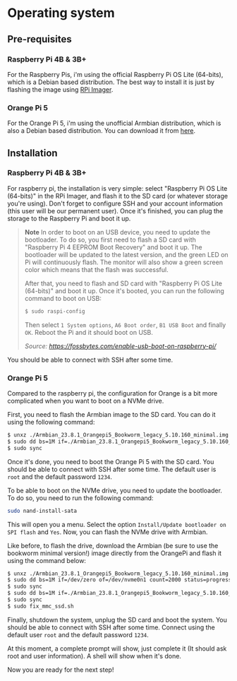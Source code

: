 # Operating system

## Pre-requisites

### Raspberry Pi 4B & 3B+

For the Raspberry Pis, i'm using the official Raspberry Pi OS Lite (64-bits), which is a Debian based distribution. The best way to install it is just
by flashing the image using [RPi Imager](https://www.raspberrypi.org/software/).

### Orange Pi 5

For the Orange Pi 5, i'm using the unofficial Armbian distribution, which is also a Debian based distribution. You can download it from [here](https://www.armbian.com/orangepi-5/).

## Installation

### Raspberry Pi 4B & 3B+

For raspberry pi, the installation is very simple: select "Raspberry Pi OS Lite (64-bits)" in the RPi Imager, and flash it to the SD card (or whatever storage you're using).
Don't forget to configure SSH and your account information (this user will be our permanent user). Once it's finished, you can plug the storage to the Raspberry Pi and boot it up.

> **Note**
> In order to boot on an USB device, you need to update the bootloader. To do so, you first need to flash a SD card with "Raspberry Pi 4 EEPROM Boot Recovery" and boot it up. The bootloader will be updated to the latest version, and the green LED on Pi will continuously flash. The monitor will
> also show a green screen color which means that the flash was successful.
>
> After that, you need to flash and SD card with "Raspberry Pi OS Lite (64-bits)" and boot it up. Once it's booted, you can run the following command to boot on USB:
>
> ```bash
> $ sudo raspi-config
> ```
>
> Then select `1 System options`, `A6 Boot order`, `B1 USB Boot` and finally `OK`. Reboot the Pi and it should boot on USB.
>
> _Source: https://fossbytes.com/enable-usb-boot-on-raspberry-pi/_

You should be able to connect with SSH after some time.

### Orange Pi 5

Compared to the raspberry pi, the configuration for Orange is a bit more complicated when you want to boot on a NVMe drive.

First, you need to flash the Armbian image to the SD card. You can do it using the following command:

```sh
$ unxz ./Armbian_23.8.1_Orangepi5_Bookworm_legacy_5.10.160_minimal.img.xz
$ sudo dd bs=1M if=./Armbian_23.8.1_Orangepi5_Bookworm_legacy_5.10.160_minimal.img of=/dev/device_for_sd_card status=progress
$ sudo sync
```

Once it's done, you need to boot the Orange Pi 5 with the SD card. You should be able to connect with SSH after some time. The default user is `root` and the default password `1234`.

To be able to boot on the NVMe drive, you need to update the bootloader. To do so, you need to run the following command:

```sh
sudo nand-install-sata
```

This will open you a menu. Select the option `Install/Update bootloader on SPI flash` and `Yes`. Now, you can flash the NVMe drive with Armbian.

Like before, to flash the drive, download the Armbian (be sure to use the bookworm minimal version!) image directly from the OrangePi and flash it using the command below:

```sh
$ unxz ./Armbian_23.8.1_Orangepi5_Bookworm_legacy_5.10.160_minimal.img.xz
$ sudo dd bs=1M if=/dev/zero of=/dev/nvme0n1 count=2000 status=progress
$ sudo sync
$ sudo dd bs=1M if=./Armbian_23.8.1_Orangepi5_Bookworm_legacy_5.10.160_minimal.img of=/dev/nvme0n1 status=progress
$ sudo sync
$ sudo fix_mmc_ssd.sh
```

Finally, shutdown the system, unplug the SD card and boot the system. You should be able to connect with SSH after some time.
Connect using the default user `root` and the default password `1234`.

At this moment, a complete prompt will show, just complete it (It should ask root and user information). A shell will
show when it's done.

Now you are ready for the next step!
